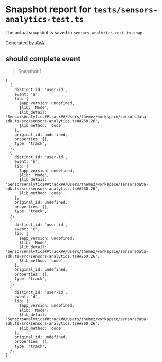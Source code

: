 # Snapshot report for `tests/sensors-analytics-test.ts`

The actual snapshot is saved in `sensors-analytics-test.ts.snap`.

Generated by [AVA](https://ava.li).

## should complete event

> Snapshot 1

    [
      {
        distinct_id: 'user-id',
        event: 'a',
        lib: {
          $app_version: undefined,
          $lib: 'Node',
          $lib_detail: 'SensorsAnalytics##track##/Users/themez/workspace/sensorsdata-sdk.ts/src/sensors-analytics.ts##260,26',
          $lib_method: 'code',
        },
        original_id: undefined,
        properties: {},
        type: 'track',
      },
      {
        distinct_id: 'user-id',
        event: 'b',
        lib: {
          $app_version: undefined,
          $lib: 'Node',
          $lib_detail: 'SensorsAnalytics##track##/Users/themez/workspace/sensorsdata-sdk.ts/src/sensors-analytics.ts##260,26',
          $lib_method: 'code',
        },
        original_id: undefined,
        properties: {},
        type: 'track',
      },
      {
        distinct_id: 'user-id',
        event: 'c',
        lib: {
          $app_version: undefined,
          $lib: 'Node',
          $lib_detail: 'SensorsAnalytics##track##/Users/themez/workspace/sensorsdata-sdk.ts/src/sensors-analytics.ts##260,26',
          $lib_method: 'code',
        },
        original_id: undefined,
        properties: {},
        type: 'track',
      },
      {
        distinct_id: 'user-id',
        event: 'd',
        lib: {
          $app_version: undefined,
          $lib: 'Node',
          $lib_detail: 'SensorsAnalytics##track##/Users/themez/workspace/sensorsdata-sdk.ts/src/sensors-analytics.ts##260,26',
          $lib_method: 'code',
        },
        original_id: undefined,
        properties: {},
        type: 'track',
      },
    ]
